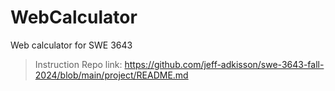 # WebCalculator
Web calculator for SWE 3643
> Instruction Repo link: https://github.com/jeff-adkisson/swe-3643-fall-2024/blob/main/project/README.md
